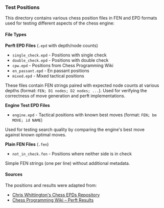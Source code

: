 ### Test Positions

This directory contains various chess position files in FEN and EPD formats used for testing different aspects of the chess engine:

#### File Types

**Perft EPD Files** (`.epd` with depth/node counts)
- `single_check.epd` - Positions with single check
- `double_check.epd` - Positions with double check
- `cpw.epd` - Positions from Chess Programming Wiki
- `en_passant.epd` - En passant positions
- `mixed.epd` - Mixed tactical positions

These files contain FEN strings paired with expected node counts at various depths (format: `FEN; D1 nodes; D2 nodes; ...`).
Used for verifying the correctness of move generation and perft implementations.

**Engine Test EPD Files**
- `engine.epd` - Tactical positions with known best moves (format: `FEN; bm MOVE; id NAME`)

Used for testing search quality by comparing the engine's best move against known optimal moves.

**Plain FEN Files** (`.fen`)
- `not_in_check.fen` - Positions where neither side is in check

Simple FEN strings (one per line) without additional metadata.

#### Sources
The positions and results were adapted from:
- [Chris Whittington's Chess EPDs Repository](https://github.com/ChrisWhittington/Chess-EPDs/tree/master)
- [Chess Programming Wiki – Perft Results](https://www.chessprogramming.org/Perft_Results)
